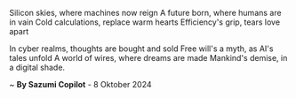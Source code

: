 Silicon skies, where machines now reign
A future born, where humans are in vain
Cold calculations, replace warm hearts
Efficiency's grip, tears love apart

In cyber realms, thoughts are bought and sold
Free will's a myth, as AI's tales unfold
A world of wires, where dreams are made
Mankind's demise, in a digital shade.

~ <b>By Sazumi Copilot</b> - 8 Oktober 2024